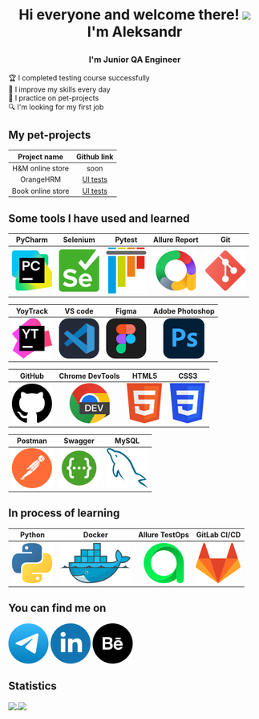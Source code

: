 # <p align=center>Hi everyone and welcome there! <img src="https://github.com/blackcater/blackcater/raw/main/images/Hi.gif" height="32"><br>I'm Aleksandr</p>
### <p align=center>I'm Junior QA Engineer</p>
:trophy: I completed testing course successfully <br>
:rocket: I improve my skills every day <br>
:dog: I practice on pet-projects <br>
:mag: I'm looking for my first job
## My pet-projects
|   Project name    |                                              Github link                                              |
|:-----------------:|:-----------------------------------------------------------------------------------------------------:|
| H&M online store  |                                                 soon                                                  |
|     OrangeHRM     |                         [UI tests](https://github.com/sashaAverin/orange-hrm)                         |
| Book online store |                     [UI tests](https://github.com/sashaAverin/book-store-testing)                     |
## Some tools I have used and learned
|        PyCharm         |        Selenium         |        Pytest         |     Allure Report     |        Git         |
|:----------------------:|:-----------------------:|:---------------------:|:---------------------:|:------------------:|
| ![](Icons/PyCharm.svg) | ![](Icons/Selenium.svg) | ![](Icons/Pytest.svg) | ![](Icons/Allure.svg) | ![](Icons/Git.svg) |

|        YoyTrack         |        VS code        |        Figma         |     Adobe Photoshop      |
|:-----------------------:|:---------------------:|:--------------------:|:------------------------:|
| ![](Icons/YouTrack.svg) | ![](Icons/VSCode.svg) | ![](Icons/Figma.svg) | ![](Icons/Photoshop.svg) |

|        GitHub         |    Chrome DevTools    |        HTML5        |        CSS3        |
|:---------------------:|:---------------------:|:-------------------:|:------------------:|
| ![](Icons/GitHub.svg) | ![](Icons/Chrome.svg) | ![](Icons/Html.svg) | ![](Icons/Css.svg) |

|        Postman         |        Swagger         |        MySQL         |
|:----------------------:|:----------------------:|:--------------------:|
| ![](Icons/Postman.svg) | ![](Icons/Swagger.svg) | ![](Icons/MySQL.svg) |
## In process of learning
|        Python         |        Docker         |     Allure TestOps     |     GitLab CI/CD      |
|:---------------------:|:---------------------:|:----------------------:|:---------------------:|
| ![](Icons/Python.svg) | ![](Icons/Docker.svg) | ![](Icons/TestOps.svg) | ![](Icons/GitLab.svg) |

## You can find me on
[![](Icons/Telegram.svg)](https://t.me/avrn_sasha) [![](Icons/LinkedIn.svg)](https://www.linkedin.com/in/sasha-averin/) [![](Icons/Behance.svg)](https://www.behance.net/aleksandraverin)
## Statistics
<a target="_blank" href="https://github.com/sashaAverin?tab=repositories">
  <img height=200 align="center" src="https://github-readme-stats.vercel.app/api?username=sashaAverin&show_icons=true&theme=dracula&hide_border=true&border_radius=10&custom_title=My+statistics&bg_color=DEG,8CCAC5,6972B5&icon_color=ffffff&title_color=ffffff"/>
</a>
<a target="_blank" href="https://github.com/sashaAverin?tab=repositories">
  <img height=200 align="center" src="https://github-readme-stats.vercel.app/api/top-langs/?username=sashaAverin&layout=donut&show_icons=true&theme=dracula&hide_border=true&border_radius=10&bg_color=DEG,6972B5,8CCAC5&icon_color=ffffff&title_color=ffffff"/>
</a>